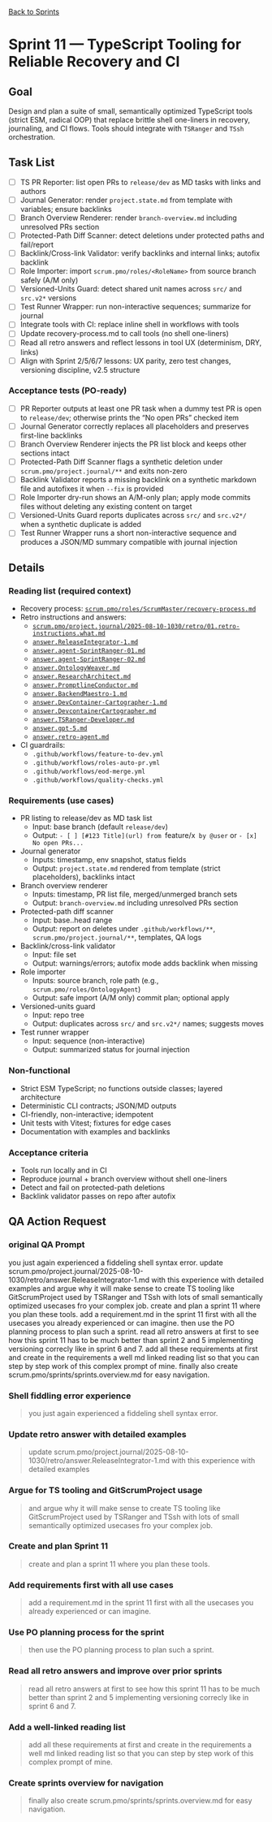[Back to Sprints](../sprints.overview.md)

# Sprint 11 — TypeScript Tooling for Reliable Recovery and CI

## Goal

Design and plan a suite of small, semantically optimized TypeScript tools (strict ESM, radical OOP) that replace brittle shell one-liners in recovery, journaling, and CI flows. Tools should integrate with `TSRanger` and `TSsh` orchestration.

## Task List

- [ ] TS PR Reporter: list open PRs to `release/dev` as MD tasks with links and authors
- [ ] Journal Generator: render `project.state.md` from template with variables; ensure backlinks
- [ ] Branch Overview Renderer: render `branch-overview.md` including unresolved PRs section
- [ ] Protected-Path Diff Scanner: detect deletions under protected paths and fail/report
- [ ] Backlink/Cross-link Validator: verify backlinks and internal links; autofix backlink
- [ ] Role Importer: import `scrum.pmo/roles/<RoleName>` from source branch safely (A/M only)
- [ ] Versioned-Units Guard: detect shared unit names across `src/` and `src.v2*` versions
- [ ] Test Runner Wrapper: run non-interactive sequences; summarize for journal
- [ ] Integrate tools with CI: replace inline shell in workflows with tools
- [ ] Update recovery-process.md to call tools (no shell one-liners)
- [ ] Read all retro answers and reflect lessons in tool UX (determinism, DRY, links)
- [ ] Align with Sprint 2/5/6/7 lessons: UX parity, zero test changes, versioning discipline, v2.5 structure

### Acceptance tests (PO-ready)

- [ ] PR Reporter outputs at least one PR task when a dummy test PR is open to `release/dev`; otherwise prints the “No open PRs” checked item
- [ ] Journal Generator correctly replaces all placeholders and preserves first-line backlinks
- [ ] Branch Overview Renderer injects the PR list block and keeps other sections intact
- [ ] Protected-Path Diff Scanner flags a synthetic deletion under `scrum.pmo/project.journal/**` and exits non-zero
- [ ] Backlink Validator reports a missing backlink on a synthetic markdown file and autofixes it when `--fix` is provided
- [ ] Role Importer dry-run shows an A/M-only plan; apply mode commits files without deleting any existing content on target
- [ ] Versioned-Units Guard reports duplicates across `src/` and `src.v2*/` when a synthetic duplicate is added
- [ ] Test Runner Wrapper runs a short non-interactive sequence and produces a JSON/MD summary compatible with journal injection

## Details

### Reading list (required context)

- Recovery process: [`scrum.pmo/roles/ScrumMaster/recovery-process.md`](../../roles/ScrumMaster/recovery-process.md)
- Retro instructions and answers:  
  - [`scrum.pmo/project.journal/2025-08-10-1030/retro/01.retro-instructions.what.md`](../../project.journal/2025-08-10-1030/retro/01.retro-instructions.what.md)  
  - [`answer.ReleaseIntegrator-1.md`](../../project.journal/2025-08-10-1030/retro/answer.ReleaseIntegrator-1.md)  
  - [`answer.agent-SprintRanger-01.md`](../../project.journal/2025-08-10-1030/retro/answer.agent-SprintRanger-01.md)  
  - [`answer.agent-SprintRanger-02.md`](../../project.journal/2025-08-10-1030/retro/answer.agent-SprintRanger-02.md)  
  - [`answer.OntologyWeaver.md`](../../project.journal/2025-08-10-1030/retro/answer.OntologyWeaver.md)  
  - [`answer.ResearchArchitect.md`](../../project.journal/2025-08-10-1030/retro/answer.ResearchArchitect.md)  
  - [`answer.PromptlineConductor.md`](../../project.journal/2025-08-10-1030/retro/answer.PromptlineConductor.md)  
  - [`answer.BackendMaestro-1.md`](../../project.journal/2025-08-10-1030/retro/answer.BackendMaestro-1.md)  
  - [`answer.DevContainer-Cartographer-1.md`](../../project.journal/2025-08-10-1030/retro/answer.DevContainer-Cartographer-1.md)  
  - [`answer.DevcontainerCartographer.md`](../../project.journal/2025-08-10-1030/retro/answer.DevcontainerCartographer.md)  
  - [`answer.TSRanger-Developer.md`](../../project.journal/2025-08-10-1030/retro/answer.TSRanger-Developer.md)  
  - [`answer.gpt-5.md`](../../project.journal/2025-08-10-1030/retro/answer.gpt-5.md)  
  - [`answer.retro-agent.md`](../../project.journal/2025-08-10-1030/retro/answer.retro-agent.md)
- CI guardrails:  
  - `.github/workflows/feature-to-dev.yml`  
  - `.github/workflows/roles-auto-pr.yml`  
  - `.github/workflows/eod-merge.yml`  
  - `.github/workflows/quality-checks.yml`

### Requirements (use cases)

- PR listing to release/dev as MD task list  
  - Input: base branch (default `release/dev`)  
  - Output: `- [ ] [#123 Title](url) from `feature/x` by @user` or `- [x] No open PRs...`
- Journal generator  
  - Inputs: timestamp, env snapshot, status fields  
  - Output: `project.state.md` rendered from template (strict placeholders), backlinks intact
- Branch overview renderer  
  - Inputs: timestamp, PR list file, merged/unmerged branch sets  
  - Output: `branch-overview.md` including unresolved PRs section
- Protected-path diff scanner  
  - Input: base..head range  
  - Output: report on deletes under `.github/workflows/**`, `scrum.pmo/project.journal/**`, templates, QA logs
- Backlink/cross-link validator  
  - Input: file set  
  - Output: warnings/errors; autofix mode adds backlink when missing
- Role importer  
  - Inputs: source branch, role path (e.g., `scrum.pmo/roles/OntologyAgent`)  
  - Output: safe import (A/M only) commit plan; optional apply
- Versioned-units guard  
  - Input: repo tree  
  - Output: duplicates across `src/` and `src.v2*/` names; suggests moves
- Test runner wrapper  
  - Input: sequence (non-interactive)  
  - Output: summarized status for journal injection

### Non-functional

- Strict ESM TypeScript; no functions outside classes; layered architecture  
- Deterministic CLI contracts; JSON/MD outputs  
- CI-friendly, non-interactive; idempotent  
- Unit tests with Vitest; fixtures for edge cases  
- Documentation with examples and backlinks

### Acceptance criteria

- Tools run locally and in CI  
- Reproduce journal + branch overview without shell one-liners  
- Detect and fail on protected-path deletions  
- Backlink validator passes on repo after autofix

## QA Action Request

### original QA Prompt

you just again experienced a fiddeling shell syntax error. update scrum.pmo/project.journal/2025-08-10-1030/retro/answer.ReleaseIntegrator-1.md with this experience with detailed examples and argue why it will make sense to create TS tooling like GitScrumProject used by TSRanger and TSsh with lots of small semantically optimized usecases fro your complex job. create and plan a sprint 11 where you plan these tools. add a requirement.md in the sprint 11 first with all the usecases you already experienced or can imagine. then use the PO planning process to plan such a sprint. read all retro answers at first to see how this sprint 11 has to be much better than sprint 2 and 5 implementing versioning correcly like in sprint 6 and 7. add all these requirements at first and create in the requirements a well md linked reading list so that you can step by step work of this complex prompt of mine. finally also create scrum.pmo/sprints/sprints.overview.md for easy navigation.

### Shell fiddling error experience
> you just again experienced a fiddeling shell syntax error.

### Update retro answer with detailed examples
> update scrum.pmo/project.journal/2025-08-10-1030/retro/answer.ReleaseIntegrator-1.md with this experience with detailed examples

### Argue for TS tooling and GitScrumProject usage
> and argue why it will make sense to create TS tooling like GitScrumProject used by TSRanger and TSsh with lots of small semantically optimized usecases fro your complex job.

### Create and plan Sprint 11
> create and plan a sprint 11 where you plan these tools.

### Add requirements first with all use cases
> add a requirement.md in the sprint 11 first with all the usecases you already experienced or can imagine.

### Use PO planning process for the sprint
> then use the PO planning process to plan such a sprint.

### Read all retro answers and improve over prior sprints
> read all retro answers at first to see how this sprint 11 has to be much better than sprint 2 and 5 implementing versioning correcly like in sprint 6 and 7.

### Add a well-linked reading list
> add all these requirements at first and create in the requirements a well md linked reading list so that you can step by step work of this complex prompt of mine.

### Create sprints overview for navigation
> finally also create scrum.pmo/sprints/sprints.overview.md for easy navigation.


